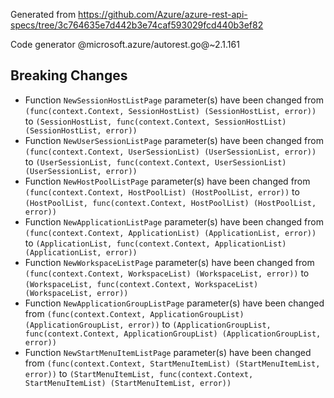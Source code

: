 Generated from https://github.com/Azure/azure-rest-api-specs/tree/3c764635e7d442b3e74caf593029fcd440b3ef82

Code generator @microsoft.azure/autorest.go@~2.1.161

## Breaking Changes

- Function `NewSessionHostListPage` parameter(s) have been changed from `(func(context.Context, SessionHostList) (SessionHostList, error))` to `(SessionHostList, func(context.Context, SessionHostList) (SessionHostList, error))`
- Function `NewUserSessionListPage` parameter(s) have been changed from `(func(context.Context, UserSessionList) (UserSessionList, error))` to `(UserSessionList, func(context.Context, UserSessionList) (UserSessionList, error))`
- Function `NewHostPoolListPage` parameter(s) have been changed from `(func(context.Context, HostPoolList) (HostPoolList, error))` to `(HostPoolList, func(context.Context, HostPoolList) (HostPoolList, error))`
- Function `NewApplicationListPage` parameter(s) have been changed from `(func(context.Context, ApplicationList) (ApplicationList, error))` to `(ApplicationList, func(context.Context, ApplicationList) (ApplicationList, error))`
- Function `NewWorkspaceListPage` parameter(s) have been changed from `(func(context.Context, WorkspaceList) (WorkspaceList, error))` to `(WorkspaceList, func(context.Context, WorkspaceList) (WorkspaceList, error))`
- Function `NewApplicationGroupListPage` parameter(s) have been changed from `(func(context.Context, ApplicationGroupList) (ApplicationGroupList, error))` to `(ApplicationGroupList, func(context.Context, ApplicationGroupList) (ApplicationGroupList, error))`
- Function `NewStartMenuItemListPage` parameter(s) have been changed from `(func(context.Context, StartMenuItemList) (StartMenuItemList, error))` to `(StartMenuItemList, func(context.Context, StartMenuItemList) (StartMenuItemList, error))`
